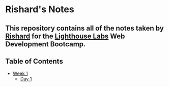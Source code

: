 # Rishard's Notes
## This repository contains all of the notes taken by [Rishard](https://github.com/Campr1) for the [Lighthouse Labs](https://www.lighthouselabs.ca/) Web Development Bootcamp.
## Table of Contents
* [Week 1](/Week_1)
  * [Day 1](/Week_1/Day_1)
  